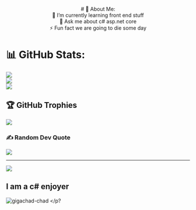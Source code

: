 <p style="text-align: center;">
# 💫 About Me:
<br>🌱 I’m currently learning front end stuff<br>💬 Ask me about c# asp.net core<br>⚡ Fun fact we are going to die some day


###
# 📊 GitHub Stats:
![](https://github-readme-stats.vercel.app/api?username=D3FALT404&theme=synthwave&hide_border=false&include_all_commits=true&count_private=true)<br/>
![](https://github-readme-streak-stats.herokuapp.com/?user=D3FALT404&theme=synthwave&hide_border=false)<br/>
![](https://github-readme-stats.vercel.app/api/top-langs/?username=D3FALT404&theme=synthwave&hide_border=false&include_all_commits=true&count_private=true&layout=compact)

## 🏆 GitHub Trophies
![](https://github-profile-trophy.vercel.app/?username=D3FALT404&theme=radical&no-frame=false&no-bg=true&margin-w=4)

### ✍️ Random Dev Quote
![](https://quotes-github-readme.vercel.app/api?type=horizontal&theme=radical)

---
[![](https://visitcount.itsvg.in/api?id=D3FALT404&icon=0&color=0)](https://visitcount.itsvg.in)

## I am a c# enjoyer
![gigachad-chad](https://user-images.githubusercontent.com/63247628/139474456-b1c0469e-6c12-43e7-ba55-9f1614c10c44.gif)
</p?
